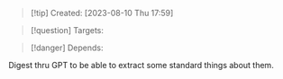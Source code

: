 
>[!tip] Created: [2023-08-10 Thu 17:59]

>[!question] Targets: 

>[!danger] Depends: 

Digest thru GPT to be able to extract some standard things about them.